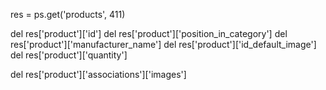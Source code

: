 
res = ps.get('products', 411)

del res['product']['id']
del res['product']['position_in_category']
del res['product']['manufacturer_name']
del res['product']['id_default_image']
del res['product']['quantity']

del res['product']['associations']['images']


